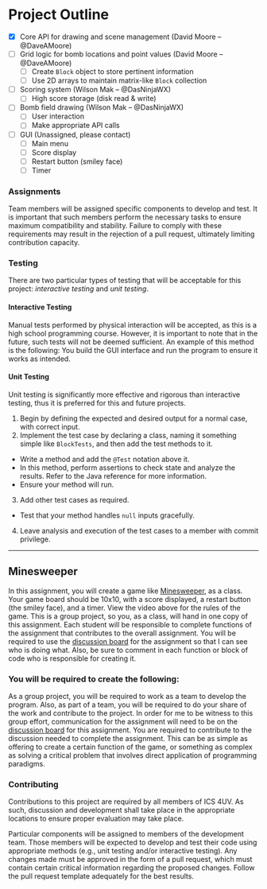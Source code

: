 # Project Outline
- [x] Core API for drawing and scene management (David Moore – @DaveAMoore)
- [ ] Grid logic for bomb locations and point values (David Moore – @DaveAMoore)
  - [ ] Create `Block` object to store pertinent information
  - [ ] Use 2D arrays to maintain matrix-like `Block` collection
- [ ] Scoring system (Wilson Mak – @DasNinjaWX)
  - [ ] High score storage (disk read & write)
- [ ] Bomb field drawing (Wilson Mak – @DasNinjaWX)
  - [ ] User interaction
  - [ ] Make appropriate API calls
- [ ] GUI (Unassigned, please contact)
  - [ ] Main menu
  - [ ] Score display
  - [ ] Restart button (smiley face)
  - [ ] Timer

### Assignments
Team members will be assigned specific components to develop and test. It is important that such members perform the necessary tasks to ensure maximum compatibility and stability. Failure to comply with these requirements may result in the rejection of a pull request, ultimately limiting contribution capacity.

### Testing
There are two particular types of testing that will be acceptable for this project: *interactive testing* and *unit testing*.

#### Interactive Testing
Manual tests performed by physical interaction will be accepted, as this is a high school programming course. However, it is important to note that in the future, such tests will not be deemed sufficient. An example of this method is the following: You build the GUI interface and run the program to ensure it works as intended.

#### Unit Testing
Unit testing is significantly more effective and rigorous than interactive testing, thus it is preferred for this and future projects.

1. Begin by defining the expected and desired output for a normal case, with correct input.
2. Implement the test case by declaring a class, naming it something simple like `BlockTests`, and then add the test methods to it.
  - Write a method and add the `@Test` notation above it.
  - In this method, perform assertions to check state and analyze the results. Refer to the Java reference for more information.
  - Ensure your method will run.
3. Add other test cases as required.
  - Test that your method handles `null` inputs gracefully.
4. Leave analysis and execution of the test cases to a member with commit privilege.

----
## Minesweeper
In this assignment, you will create a game like [Minesweeper](https://youtu.be/MPKXNLkDz10), as a class. Your game board should be 10x10, with a score displayed, a restart button (the smiley face), and a timer. View the video above for the rules of the game. This is a group project, so you, as a class, will hand in one copy of this assignment. Each student will be responsible to complete functions of the assignment that contributes to the overall assignment. You will be required to use the [discussion board](https://npsc.elearningontario.ca/d2l/common/dialogs/quickLink/quickLink.d2l?ou=11974765&type=discuss&rcode=eLO-18841663) for the assignment so that I can see who is doing what. Also, be sure to comment in each function or block of code who is responsible for creating it.

### You will be required to create the following:
As a group project, you will be required to work as a team to develop the program. Also, as part of a team, you will be required to do your share of the work and contribute to the project. In order for me to be witness to this group effort, communication for the assignment will need to be on the [discussion board](https://npsc.elearningontario.ca/d2l/common/dialogs/quickLink/quickLink.d2l?ou=11974765&type=discuss&rcode=eLO-18841663) for this assignment. You are required to contribute to the discussion needed to complete the assignment. This can be as simple as offering to create a certain function of the game, or something as complex as solving a critical problem that involves direct application of programming paradigms.

### Contributing
Contributions to this project are required by all members of ICS 4UV. As such, discussion and development shall take place in the appropriate locations to ensure proper evaluation may take place.

Particular components will be assigned to members of the development team. Those members will be expected to develop and test their code using appropriate methods (e.g., unit testing and/or interactive testing). Any changes made must be approved in the form of a pull request, which must contain certain critical information regarding the proposed changes. Follow the pull request template adequately for the best results.
